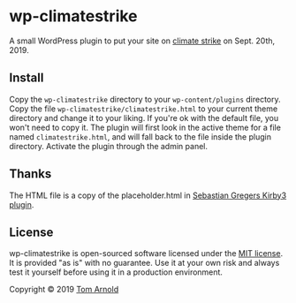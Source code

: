# wp-climatestrike

A small WordPress plugin to put your site on [climate strike](https://globalclimatestrike.net/) on
Sept. 20th, 2019.

## Install

Copy the `wp-climatestrike` directory to your `wp-content/plugins` directory.
Copy the file `wp-climatestrike/climatestrike.html` to your current theme directory and change it to your liking.
If you're ok with the default file, you won't need to copy it. The plugin will first look in the active theme for a file named `climatestrike.html`,
and will fall back to the file inside the plugin directory.
Activate the plugin through the admin panel.

## Thanks

The HTML file is a copy of the placeholder.html in [Sebastian Gregers Kirby3 plugin](https://github.com/sebastiangreger/kirby3-climatestrike).

## License

wp-climatestrike is open-sourced software licensed under the [MIT license](https://opensource.org/licenses/MIT). It is provided "as is" with no guarantee. Use it at your own risk and always test it yourself before using it in a production environment.

Copyright © 2019 [Tom Arnold](https://www.webrocker.de)
